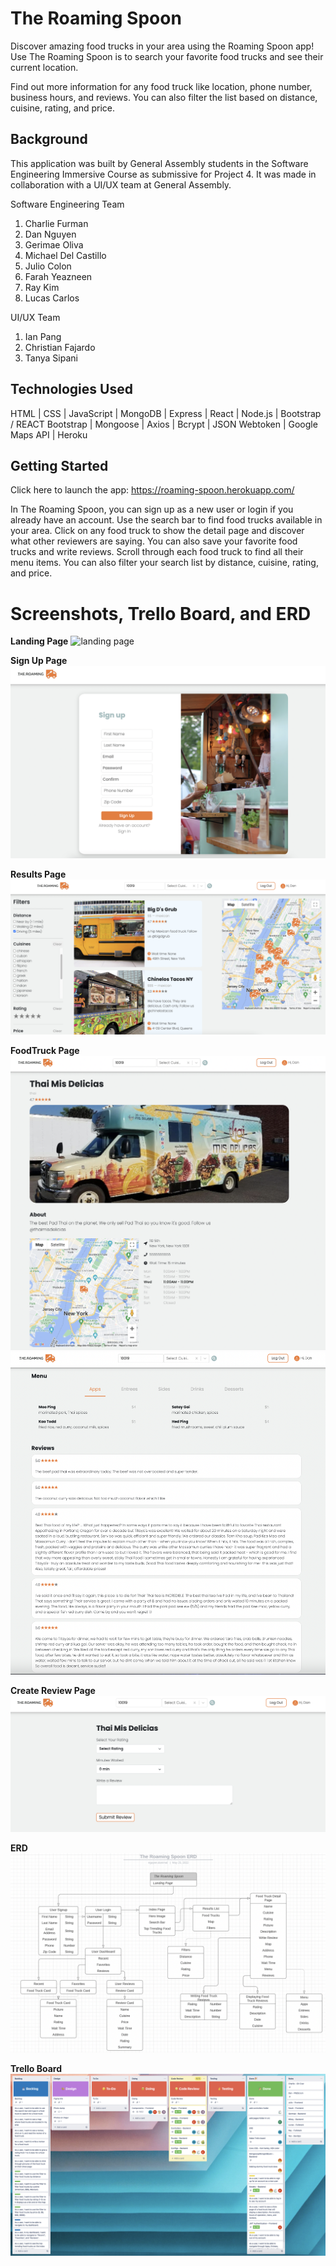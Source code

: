 # **The Roaming Spoon**

Discover amazing food trucks in your area using the Roaming Spoon app! Use The Roaming Spoon is to search your favorite food trucks and see their current location. 

Find out more information for any food truck like location, phone number, business hours, and reviews. You can also filter the list based on distance, cuisine, rating, and price.

## **Background**

This application was built by General Assembly students in the Software Engineering Immersive Course as submissive for Project 4. It was made in collaboration with a UI/UX team at General Assembly.

Software Engineering Team
1. Charlie Furman
2. Dan Nguyen
3. Gerimae Oliva
4. Michael Del Castillo
5. Julio Colon
6. Farah Yeazneen
7. Ray Kim
8. Lucas Carlos

UI/UX Team
1. Ian Pang
2. Christian Fajardo
3. Tanya Sipani

## **Technologies Used**

HTML | CSS | JavaScript | MongoDB | Express | React | Node.js | Bootstrap / REACT Bootstrap | Mongoose | Axios | Bcrypt | JSON Webtoken | Google Maps API | Heroku

## **Getting Started**

Click here to launch the app: https://roaming-spoon.herokuapp.com/

In The Roaming Spoon, you can sign up as a new user or login if you already have an account. Use the search bar to find food trucks available in your area. Click on any food truck to show the detail page and discover what other reviewers are saying. You can also save your favorite food trucks and write reviews. Scroll through each food truck to find all their menu items. You can also filter your search list by distance, cuisine, rating, and price. 

# **Screenshots, Trello Board, and ERD**

**Landing Page**
![landing page](/public/assets/landing-page.png)

**Sign Up Page**
![sign up page](/public/assets/signup-page.png)

**Results Page**
![results page](/public/assets/results-page.png)

**FoodTruck Page**
![foodtruck page](/public/assets/detail-page-1.png)
![foodtruck page 2](/public/assets/detail-page-2.png)

**Create Review Page**
![create review page](/public/assets/create-review.png)

**ERD**
![erd](/public/assets/erd.png)

**Trello Board**
![trello board](/public/assets/trelloboard.png)